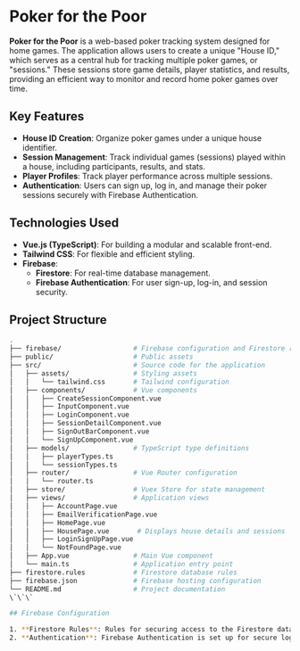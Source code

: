 
# Poker for the Poor

**Poker for the Poor** is a web-based poker tracking system designed for home games. The application allows users to create a unique "House ID," which serves as a central hub for tracking multiple poker games, or "sessions." These sessions store game details, player statistics, and results, providing an efficient way to monitor and record home poker games over time.

## Key Features

- **House ID Creation**: Organize poker games under a unique house identifier.
- **Session Management**: Track individual games (sessions) played within a house, including participants, results, and stats.
- **Player Profiles**: Track player performance across multiple sessions.
- **Authentication**: Users can sign up, log in, and manage their poker sessions securely with Firebase Authentication.

## Technologies Used

- **Vue.js (TypeScript)**: For building a modular and scalable front-end.
- **Tailwind CSS**: For flexible and efficient styling.
- **Firebase**:
  - **Firestore**: For real-time database management.
  - **Firebase Authentication**: For user sign-up, log-in, and session security.

## Project Structure

```bash
.
├── firebase/                  # Firebase configuration and Firestore rules
├── public/                    # Public assets
├── src/                       # Source code for the application
│   ├── assets/                # Styling assets
│   │   └── tailwind.css       # Tailwind configuration
│   ├── components/            # Vue components
│   │   ├── CreateSessionComponent.vue
│   │   ├── InputComponent.vue
│   │   ├── LoginComponent.vue
│   │   ├── SessionDetailComponent.vue
│   │   ├── SignOutBarComponent.vue
│   │   └── SignUpComponent.vue
│   ├── models/                # TypeScript type definitions
│   │   ├── playerTypes.ts
│   │   └── sessionTypes.ts
│   ├── router/                # Vue Router configuration
│   │   └── router.ts
│   ├── store/                 # Vuex Store for state management
│   ├── views/                 # Application views
│   │   ├── AccountPage.vue
│   │   ├── EmailVerificationPage.vue
│   │   ├── HomePage.vue
│   │   ├── HousePage.vue       # Displays house details and sessions
│   │   ├── LoginSignUpPage.vue
│   │   └── NotFoundPage.vue
│   ├── App.vue                # Main Vue component
│   └── main.ts                # Application entry point
├── firestore.rules            # Firestore database rules
├── firebase.json              # Firebase hosting configuration
└── README.md                  # Project documentation
\`\`\`

## Firebase Configuration

1. **Firestore Rules**: Rules for securing access to the Firestore database.
2. **Authentication**: Firebase Authentication is set up for secure login and registration.
